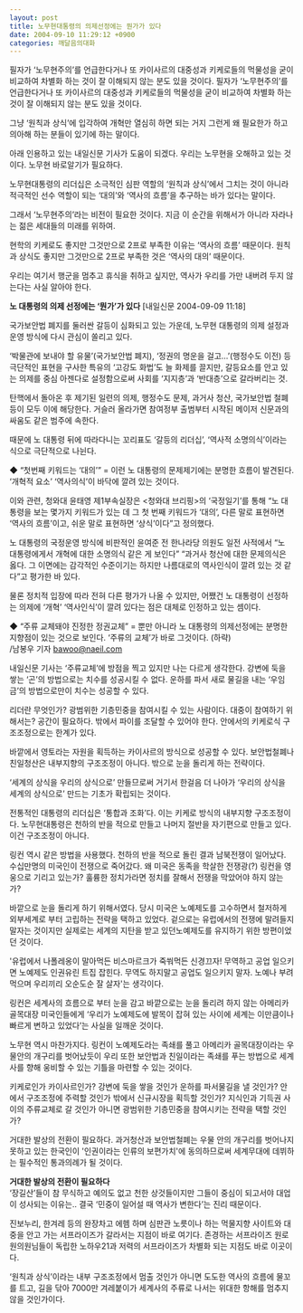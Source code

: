 ```yaml
---
layout: post
title: 노무현대통령의 의제선정에는 뭔가가 있다
date: 2004-09-10 11:29:12 +0900
categories: 깨달음의대화
---
```

 필자가 ‘노무현주의’를 언급한다거나 또 카이사르의 대중성과 키케로들의 먹물성을 굳이 비교하여 차별화 하는 것이 잘 이해되지 않는 분도 있을 것이다. 필자가 ‘노무현주의’를 언급한다거나 또 카이사르의 대중성과 키케로들의 먹물성을 굳이 비교하여 차별화 하는 것이 잘 이해되지 않는 분도 있을 것이다.    
  
그냥 ‘원칙과 상식’에 입각하여 개혁만 열심히 하면 되는 거지 그런게 왜 필요한가 하고 의아해 하는 분들이 있기에 하는 말이다.    
  
아래 인용하고 있는 내일신문 기사가 도움이 되겠다. 우리는 노무현을 오해하고 있는 것이다. 노무현 바로알기가 필요하다.    
  
노무현대통령의 리더십은 소극적인 심판 역할의 ‘원칙과 상식’에서 그치는 것이 아니라 적극적인 선수 역할이 되는 ‘대의’와 ‘역사의 흐름’을 추구하는 바가 있다는 말이다.    
  
그래서 ‘노무현주의’라는 비전이 필요한 것이다. 지금 이 순간을 위해서가 아니라 자라나는 젊은 세대들의 미래를 위하여.    
  
현학의 키케로도 좋지만 그것만으로 2프로 부족한 이유는 ‘역사의 흐름’ 때문이다. 원칙과 상식도 좋지만 그것만으로 2프로 부족한 것은 ‘역사의 대의’ 때문이다.    
  
우리는 여기서 행군을 멈추고 휴식을 취하고 싶지만, 역사가 우리를 가만 내버려 두지 않는다는 사실 알아야 한다. 


    

    
          
  
**노 대통령의 의제 선정에는 ‘뭔가’가 있다** [내일신문 2004-09-09 11:18]    
  
국가보안법 폐지를 둘러싼 갈등이 심화되고 있는 가운데, 노무현 대통령의 의제 설정과 운영 방식에 다시 관심이 쏠리고 있다.    
  
‘박물관에 보내야 할 유물’(국가보안법 폐지), ‘정권의 명운을 걸고…’(행정수도 이전) 등 극단적인 표현을 구사한 특유의 ‘고강도 화법’도 늘 화제를 끌지만, 갈등요소를 안고 있는 의제를 중심 아젠다로 설정함으로써 사회를 ‘지지층’과 ‘반대층’으로 갈라버리는 것.    
  
탄핵에서 돌아온 후 제기된 일련의 의제, 행정수도 문제, 과거사 청산, 국가보안법 철폐 등이 모두 이에 해당한다. 거슬러 올라가면 참여정부 출범부터 시작된 메이저 신문과의 싸움도 같은 범주에 속한다.    
  
때문에 노 대통령 뒤에 따라다니는 꼬리표도 ‘갈등의 리더십’, ‘역사적 소명의식’이라는 식으로 극단적으로 나뉜다.    
  
◆ “첫번째 키워드는 ‘대의’” = 이런 노 대통령의 문제제기에는 분명한 흐름이 발견된다. ‘개혁적 요소’ ‘역사의식’이 바닥에 깔려 있는 것이다. 
  
  
이와 관련, 청와대 윤태영 제1부속실장은 <청와대 브리핑>의 ‘국정일기’를 통해 “노 대통령을 보는 몇가지 키워드가 있는 데 그 첫 번째 키워드가 ‘대의’, 다른 말로 표현하면 ‘역사의 흐름’이고, 쉬운 말로 표현하면 ‘상식’이다”고 정의했다.    
  
노 대통령의 국정운영 방식에 비판적인 윤여준 전 한나라당 의원도 일전 사적에서 “노 대통령에게서 개혁에 대한 소명의식 같은 게 보인다” “과거사 청산에 대한 문제의식은 옳다. 그 이면에는 감각적인 수준이기는 하지만 나름대로의 역사인식이 깔려 있는 것 같다”고 평가한 바 있다.    
  
물론 정치적 입장에 따라 전혀 다른 평가가 나올 수 있지만, 어쨌건 노 대통령이 선정하는 의제에 ‘개혁’ ‘역사인식’이 깔려 있다는 점은 대체로 인정하고 있는 셈이다.    
  
◆ “주류 교체돼야 진정한 정권교체” = 뿐만 아니라 노 대통령의 의제선정에는 분명한 지향점이 있는 것으로 보인다. ‘주류의 교체’가 바로 그것이다. (하략)   
/남봉우 기자 bawoo@naeil.com    
  
내일신문 기사는 ‘주류교체’에 방점을 찍고 있지만 나는 다르게 생각한다. 강변에 둑을 쌓는 ‘곤’의 방법으로는 치수를 성공시킬 수 없다. 운하를 파서 새로 물길을 내는 ‘우임금’의 방법으로만이 치수는 성공할 수 있다.    
  
리더란 무엇인가? 광범위한 기층민중을 참여시킬 수 있는 사람이다. 대중이 참여하기 위해서는? 공간이 필요하다. 밖에서 파이를 조달할 수 있어야 한다. 안에서의 키케로식 구조조정으로는 한계가 있다.    
  
바깥에서 영토라는 자원을 획득하는 카이사르의 방식으로 성공할 수 있다. 보안법철폐나 친일청산은 내부지향의 구조조정이 아니다. 밖으로 눈을 돌리게 하는 전략이다.    
  
‘세계의 상식을 우리의 상식으로’ 만들므로써 거기서 한걸음 더 나아가 ‘우리의 상식을 세계의 상식으로’ 만드는 기초가 확립되는 것이다.    
  
전통적인 대통령의 리더십은 ‘통합과 조화’다. 이는 키케로 방식의 내부지향 구조조정이다. 노무현대통령은 천하의 반을 적으로 만들고 나머지 절반을 자기편으로 만들고 있다. 이건 구조조정이 아니다.    
  
링컨 역시 같은 방법을 사용했다. 천하의 반을 적으로 돌린 결과 남북전쟁이 일어났다. 수십만명의 미국인이 전쟁으로 죽어갔다. 왜 미국은 동족을 학살한 전쟁광(?) 링컨을 영웅으로 기리고 있는가? 훌륭한 정치가라면 정치를 잘해서 전쟁을 막았어야 하지 않는가?    
  
바깥으로 눈을 돌리게 하기 위해서였다. 당시 미국은 노예제도를 고수하면서 철저하게 외부세계로 부터 고립하는 전략을 택하고 있었다. 겉으로는 유럽에서의 전쟁에 말려들지 말자는 것이지만 실제로는 세계의 지탄을 받고 있던노예제도를 유지하기 위한 방편이었던 것이다.    
  
'유럽에서 나폴레옹이 말아먹든 비스마르크가 죽쒀먹든 신경끄자! 무역하고 공업 일으키면 노예제도 인권유린 트집 잡힌다. 무역도 하지말고 공업도 일으키지 말자. 노예나 부려먹으며 우리끼리 오순도순 잘 살자'는 생각이다. 
  
  
링컨은 세계사의 흐름으로 부터 눈을 감고 바깥으로는 눈을 돌리려 하지 않는 아메리카 골목대장 미국인들에게 ‘우리가 노예제도에 발목이 잡혀 있는 사이에 세계는 이만큼이나 빠르게 변하고 있었다’는 사실을 일깨운 것이다. 
  
  
노무현 역시 마찬가지다. 링컨이 노예제도라는 족쇄를 풀고 아메리카 골목대장이라는 우물안의 개구리를 벗어났듯이 우리 또한 보안법과 친일이라는 족쇄를 푸는 방법으로 세계사를 향해 웅비할 수 있는 기틀을 마련할 수 있는 것이다.    
  
키케로인가 카이사르인가? 강변에 둑을 쌓을 것인가 운하를 파서물길을 낼 것인가? 안에서 구조조정에 주력할 것인가 밖에서 신규시장을 획득할 것인가? 지식인과 기득권 사이의 주류교체로 갈 것인가 아니면 광범위한 기층민중을 참여시키는 전략을 택할 것인가?    
  
거대한 발상의 전환이 필요하다. 과거청산과 보안법철폐는 우물 안의 개구리를 벗어나지 못하고 있는 한국인이 '인권이라는 인류의 보편가치'에 동의하므로써 세계무대에 데뷔하는 필수적인 통과의례가 될 것이다.    
  
**거대한 발상의 전환이 필요하다**   
‘장길산’들이 참 무식하고 예의도 없고 천한 상것들이지만 그들이 중심이 되고서야 대업이 성사되는 이유는.. 결국 ‘민중이 일어설 때 역사가 변한다’는 진리 때문이다.    
  
진보누리, 한겨레 등의 완장차고 에헴 하며 심판관 노릇이나 하는 먹물지향 사이트와 대중을 안고 가는 서프라이즈가 갈라서는 지점이 바로 여기다. 존경하는 서프라이즈 원로원의원님들이 독립한 노하우21과 저력의 서프라이즈가 차별화 되는 지점도 바로 이곳이다.    
  
‘원칙과 상식’이라는 내부 구조조정에서 멈출 것인가 아니면 도도한 역사의 흐름에 물꼬를 트고, 길을 닦아 7000만 겨레붙이가 세계사의 주류로 나서는 위대한 항해를 멈추지 않을 것인가이다.